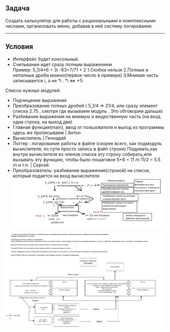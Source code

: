 ## Задача
Создать калькулятор для работы с рациональными и комплексными числами, организовать меню, добавив в неё систему логирования.


***
## Условия
- Интерфейс будет консольный.
- Считывание идет сразу полным выражением  
Пример: 5_1/4*6 + 3i -63+7/71 + 2
    1.Скобки нельзя
    2.Полные и неполные дроби можно(первое число в примере)
    3.Мнимая часть записывается i, а не *i . *i <=> *1i

Список нужных модулей:
- Подчищение выражения
- Преобразование полных дробей ( 5_1/4 => 21/4, или сразу элемент списка 2.75 , смотря где вызываем модуль . Это обговорим дальше)
- Разбивание выражения на мнимую и вещественную часть (на вход одна строка, на выход две)
- Главная функция(main), ввод от пользователя и выход из программы здесь же прописываем | Антон
- Вычислитель | Геннадий
- Логгер : логирование работы в файле (скорее всего, как подмодуль вычислителя, по сути просто запись в файл строки)
Подумать,как внутри вычислителя из членов списка эту строку собирать,или вызывать эту функцию, чтобы было пошаговое 5+6 = 11 /n 11/2 = 5.5 /n и т.п. | Сергей 
- Преобразователь: разбивание выражения(строкой) на список, который подается на вход вычислителя
![По результатам субботы](calc_meet2.png)




![Первая встреча](Calcul.drawio.png) 
 

 